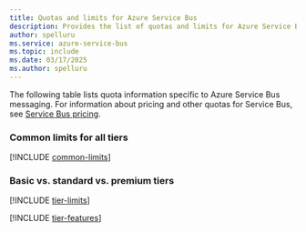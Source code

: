 ```yaml
---
title: Quotas and limits for Azure Service Bus 
description: Provides the list of quotas and limits for Azure Service Bus resources. 
author: spelluru
ms.service: azure-service-bus
ms.topic: include
ms.date: 03/17/2025
ms.author: spelluru
---
```


The following table lists quota information specific to Azure Service Bus messaging. For information about pricing and other quotas for Service Bus, see [Service Bus pricing](https://azure.microsoft.com/pricing/details/service-bus/).

### Common limits for all tiers
[!INCLUDE [common-limits](../articles/service-bus-messaging/includes/common-limits.md)]

### Basic vs. standard vs. premium tiers
[!INCLUDE [tier-limits](../articles/service-bus-messaging/includes/tier-limits.md)]

[!INCLUDE [tier-features](../articles/service-bus-messaging/includes/tier-features.md)]
